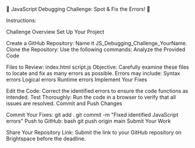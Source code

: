 🚀 JavaScript Debugging Challenge: Spot &amp; Fix the Errors! 🚀

Instructions:

 Challenge Overview
Set Up Your Project

Create a GitHub Repository: Name it JS_Debugging_Challenge_YourName.
Clone the Repository: Use the following commands:
Analyze the Provided Code

Files to Review:
index.html
script.js
Objective: Carefully examine these files to locate and fix as many errors as possible. Errors may include:
Syntax errors
Logical errors
Runtime errors
Implement Your Fixes

Edit the Code: Correct the identified errors to ensure the code functions as intended.
Test Thoroughly: Run the code in a browser to verify that all issues are resolved.
Commit and Push Changes

Commit Your Fixes:
git add . git commit -m "Fixed identified JavaScript errors"
Push to GitHub:
bash
git push origin main
Submit Your Work

Share Your Repository Link: Submit the link to your GitHub repository on Brightspace before the deadline.
